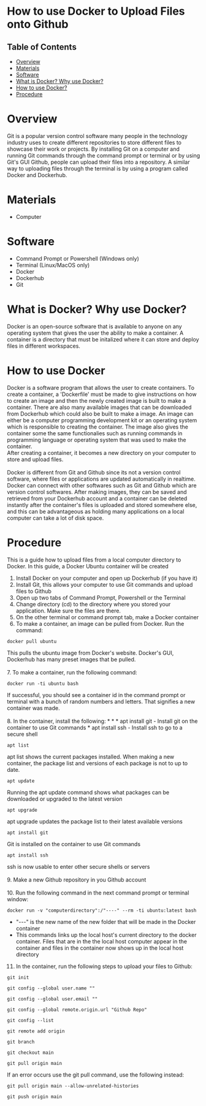 # How to use Docker to Upload Files onto Github

## Table of Contents
* [Overview](#Overview)
* [Materials](#Materials)
* [Software](#Software)
* [What is Docker? Why use Docker?](#What-is-Docker?-Why-use-Docker?)
* [How to use Docker?](#How-to-use-Docker?)
* [Procedure](#Procedure)

# Overview
Git is a popular version control software many people in the technology industry uses to create different repositories to store different files to showcase their work or projects. By installing Git on a computer and running Git commands through the command prompt or terminal or by using Git's GUI Github, people can upload their files into a repository. A similar way to uploading files through the terminal is by using a program called Docker and Dockerhub. 

# Materials
* Computer

# Software
* Command Prompt or Powershell (Windows only) <br>
* Terminal (Linux/MacOS only) <br>
* Docker <br>
* Dockerhub <br>
* Git <br>

# What is Docker? Why use Docker?
Docker is an open-source software that is available to anyone on any operating system that gives the user the ability to make a container. A container is a directory that must be initalized where it can store and deploy files in different workspaces. 

# How to use Docker
Docker is a software program that allows the user to create containers. To create a container, a 'Dockerfile' must be made to give instructions on how to create an image and then the newly created image is built to make a container. There are also many available images that can be downloaded from Dockerhub which could also be built to make a image. An image can either be a computer programming development kit or an operating system which is responsible to creating the container. The image also gives the container some the same functionalies such as running commands in programming language or operating system that was used to make the container.<br> After creating a container, it becomes a new directory on your computer to store and upload files. <br>
<br>
Docker is different from Git and Github since its not a version control software, where files or applications are updated automatically in realtime. Docker can connect with other softwares such as Git and Github which are version control softwares. After making images, they can be saved and retrieved from your Dockerhub account and a container can be deleted instantly after the container's files is uploaded and stored somewhere else, and this can be advantageous as holding many applications on a local computer can take a lot of disk space. 

# Procedure
This is a guide how to upload files from a local computer directory to Docker. In this guide, a Docker Ubuntu container will be created <br>
1. Install Docker on your computer and open up Dockerhub (if you have it) <br>
2. Install Git, this allows your computer to use Git commands and upload files to Github <br>
3. Open up two tabs of Command Prompt, Powershell or the Terminal <br>
4. Change directory (cd) to the directory where you stored your application. Make sure the files are there. <br>
5. On the other terminal or command prompt tab, make a Docker container <br>
6. To make a container, an image can be pulled from Docker. Run the command: 
```
docker pull ubuntu
``` 
This pulls the ubuntu image from Docker's website. Docker's GUI, Dockerhub has many preset images that be pulled. <br>
<br>
7. To make a container, run the following command:
```
docker run -ti ubuntu bash
```
If successful, you should see a container id in the command prompt or terminal with a bunch of random numbers and letters. That signifies a new container was made. <br>
<br>
8. In the container, install the following:
    * 
    * 
    * apt install git - Install git on the container to use Git commands
    * apt install ssh - Install ssh to go to a secure shell
```
apt list
```
apt list shows the current packages installed. When making a new container, the package list and versions of each package is not to up to date.
```
apt update
```
Running the apt update command shows what packages can be downloaded or upgraded to the latest version
```
apt upgrade
```
apt upgrade updates the package list to their latest available versions
```
apt install git
```
Git is installed on the container to use Git commands
```
apt install ssh
```
ssh is now usable to enter other secure shells or servers <br>
<br>
9. Make a new Github repository in you Github account <br>
<br>
10. Run the following command in the next command prompt or terminal window: 
```
docker run -v "computerdirectory":/"----" --rm -ti ubuntu:latest bash
```
* "---" is the new name of the new folder that will be made in the Docker container
* This commands links up the local host's current directory to the docker container. Files that are in the the local host computer appear in the container and       files in the container now shows up in the local host directory
11. In the container, run the following steps to upload your files to Github:
```
git init
```
```
git config --global user.name ""
```

```
git config --global user.email ""
```
    
```
git config --global remote.origin.url "Github Repo"
```

```
git config --list
```

```
git remote add origin
```

```
git branch
```

```
git checkout main
```

```
git pull origin main 
```
If an error occurs use the git pull command, use the following instead:
```
git pull origin main --allow-unrelated-histories
```

```
git push origin main
```
